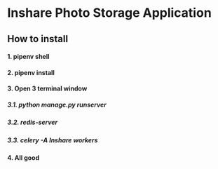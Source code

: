 # Inshare Photo Storage Application

## How to install
#### 1. pipenv shell
#### 2. pipenv install
#### 3. Open 3 terminal window
##### 3.1. python manage.py runserver
##### 3.2. redis-server
##### 3.3. celery -A Inshare workers
#### 4. All good



